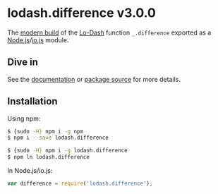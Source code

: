 # lodash.difference v3.0.0

The [modern build](https://github.com/lodash/lodash/wiki/Build-Differences) of the [Lo-Dash](https://lodash.com/) function `_.difference` exported as a [Node.js](http://nodejs.org/)/[io.js](https://iojs.org/) module.

## Dive in

See the [documentation](https://lodash.com/docs#difference) or [package source](https://github.com/lodash/lodash/blob/3.0.0-npm-packages/lodash.difference/index.js) for more details.

## Installation

Using npm:

```bash
$ {sudo -H} npm i -g npm
$ npm i --save lodash.difference

$ {sudo -H} npm i -g lodash.difference
$ npm ln lodash.difference
```

In Node.js/io.js:

```js
var difference = require('lodash.difference');
```
